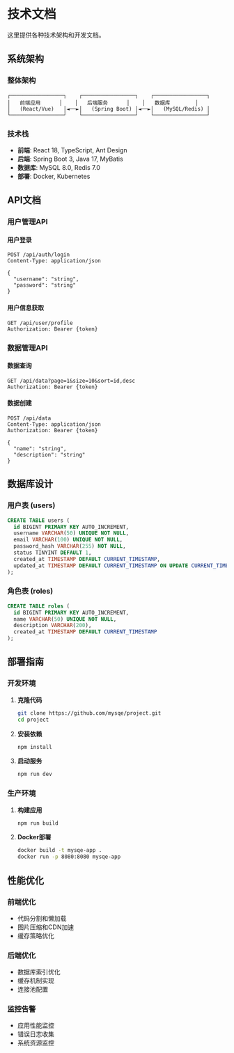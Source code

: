 # 技术文档

这里提供各种技术架构和开发文档。

## 系统架构

### 整体架构

```
┌─────────────────┐    ┌─────────────────┐    ┌─────────────────┐
│   前端应用      │    │   后端服务      │    │   数据库        │
│   (React/Vue)   │◄──►│   (Spring Boot) │◄──►│   (MySQL/Redis) │
└─────────────────┘    └─────────────────┘    └─────────────────┘
```

### 技术栈

- **前端**: React 18, TypeScript, Ant Design
- **后端**: Spring Boot 3, Java 17, MyBatis
- **数据库**: MySQL 8.0, Redis 7.0
- **部署**: Docker, Kubernetes

## API文档

### 用户管理API

#### 用户登录
```
POST /api/auth/login
Content-Type: application/json

{
  "username": "string",
  "password": "string"
}
```

#### 用户信息获取
```
GET /api/user/profile
Authorization: Bearer {token}
```

### 数据管理API

#### 数据查询
```
GET /api/data?page=1&size=10&sort=id,desc
Authorization: Bearer {token}
```

#### 数据创建
```
POST /api/data
Content-Type: application/json
Authorization: Bearer {token}

{
  "name": "string",
  "description": "string"
}
```

## 数据库设计

### 用户表 (users)
```sql
CREATE TABLE users (
  id BIGINT PRIMARY KEY AUTO_INCREMENT,
  username VARCHAR(50) UNIQUE NOT NULL,
  email VARCHAR(100) UNIQUE NOT NULL,
  password_hash VARCHAR(255) NOT NULL,
  status TINYINT DEFAULT 1,
  created_at TIMESTAMP DEFAULT CURRENT_TIMESTAMP,
  updated_at TIMESTAMP DEFAULT CURRENT_TIMESTAMP ON UPDATE CURRENT_TIMESTAMP
);
```

### 角色表 (roles)
```sql
CREATE TABLE roles (
  id BIGINT PRIMARY KEY AUTO_INCREMENT,
  name VARCHAR(50) UNIQUE NOT NULL,
  description VARCHAR(200),
  created_at TIMESTAMP DEFAULT CURRENT_TIMESTAMP
);
```

## 部署指南

### 开发环境

1. **克隆代码**
   ```bash
   git clone https://github.com/mysqe/project.git
   cd project
   ```

2. **安装依赖**
   ```bash
   npm install
   ```

3. **启动服务**
   ```bash
   npm run dev
   ```

### 生产环境

1. **构建应用**
   ```bash
   npm run build
   ```

2. **Docker部署**
   ```bash
   docker build -t mysqe-app .
   docker run -p 8080:8080 mysqe-app
   ```

## 性能优化

### 前端优化

- 代码分割和懒加载
- 图片压缩和CDN加速
- 缓存策略优化

### 后端优化

- 数据库索引优化
- 缓存机制实现
- 连接池配置

### 监控告警

- 应用性能监控
- 错误日志收集
- 系统资源监控 